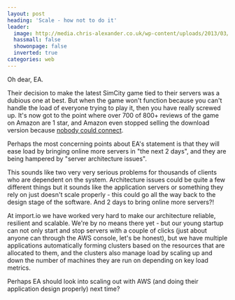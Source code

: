 ```yaml
---
layout: post
heading: 'Scale - how not to do it'
leader:
  image: http://media.chris-alexander.co.uk/wp-content/uploads/2013/03/meteor.jpg
  hassmall: false
  showonpage: false
  inverted: true
categories: web
---
```


Oh dear, EA.

Their decision to make the latest SimCity game tied to their servers was a dubious one at best. But when the game won't function because you can't handle the load of everyone trying to play it, then you have really screwed up. It's now got to the point where over 700 of 800+ reviews of the game on Amazon are 1 star, and Amazon even stopped selling the download version because [nobody could connect](http://www.geek.com/articles/games/following-800-poor-reviews-amazon-stops-selling-download-copies-of-simcity-2013037/).

<!-- Replace missing image from http://media.chris-alexander.co.uk/wp-content/uploads/2013/03/meteor.jpg -->

Perhaps the most concerning points about EA's statement is that they will ease load by bringing online more servers in "the next 2 days", and they are being hampered by "server architecture issues".

This sounds like two very very serious problems for thousands of clients who are dependent on the system. Architecture issues could be quite a few different things but it sounds like the application servers or something they rely on just doesn't scale properly - this could go all the way back to the design stage of the software. And 2 days to bring online more servers?!

At import.io we have worked very hard to make our architecture reliable, resilient and scalable. We're by no means there yet - but our young startup can not only start and stop servers with a couple of clicks (just about anyone can through the AWS console, let's be honest), but we have multiple applications automatically forming clusters based on the resources that are allocated to them, and the clusters also manage load by scaling up and down the number of machines they are run on depending on key load metrics.

Perhaps EA should look into scaling out with AWS (and doing their application design properly) next time?

